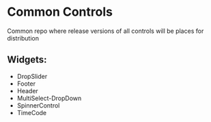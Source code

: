 # Common Controls

Common repo where release versions of all controls will be places for distribution

## Widgets:

* DropSlider
* Footer
* Header
* MultiSelect-DropDown
* SpinnerControl
* TimeCode

